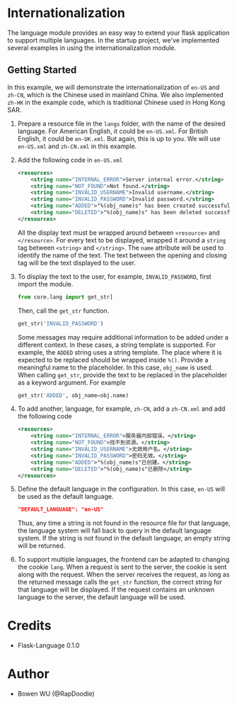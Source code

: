 # Internationalization

The language module provides an easy way to extend your flask application to support multiple languages. In the startup project, we've implemented several examples in using the internationalization module.

## Getting Started
In this example, we will demonstrate the internationalization of `en-US` and `zh-CN`, which is the Chinese used in mainland China. We also implemented `zh-HK` in the example code, which is traditional Chinese used in Hong Kong SAR.

1. Prepare a resource file in the `langs` folder, with the name of the desired language. For American English, it could be `en-US.xml`. For British English, it could be `en-UK.xml`. But again, this is up to you. We will use `en-US.xml` and `zh-CN.xml` in this example.
1. Add the following code in `en-US.xml`
    ```xml
    <resources>
        <string name="INTERNAL_ERROR">Server internal error.</string>
        <string name="NOT_FOUND">Not found.</string>
        <string name="INVALID_USERNAME">Invalid username.</string>
        <string name="INVALID_PASSWORD">Invalid password.</string>
        <string name="ADDED">"%(obj_name)s" has been created successfully.</string>
        <string name="DELETED">"%(obj_name)s" has been deleted successfully.</string>
    </resources>
    ```
    All the display text must be wrapped around between `<resource>` and `</resource>`. For every text to be displayed, wrapped it around a `string` tag between `<string>` and `</string>`. The `name` attribute will be used to identify the name of the text. The text between the opening and closing tag will be the text displayed to the user.

1. To display the text to the user, for example,  `INVALID_PASSWORD`, first import the module.
    ```python
    from core.lang import get_str]
    ```
    Then, call the `get_str` function.
    ```python
    get_str('INVALID_PASSWORD')
    ```
    Some messages may require additional information to be added under a different context. In these cases, a string template is supported. For example, the `ADDED` string uses a string template. The place where it is expected to be replaced should be wrapped inside `%()`. Provide a meaningful name to the placeholder. In this case, `obj_name` is used. When calling `get_str`, provide the text to be replaced in the placeholder as a keyword argument. For example
    ```python
    get_str('ADDED', obj_name=obj.name)
    ```

1. To add another, language, for example, `zh-CN`, add a `zh-CN.xml` and add the following code
    ```xml
    <resources>
        <string name="INTERNAL_ERROR">服务器内部错误。</string>
        <string name="NOT_FOUND">找不到资源。</string>
        <string name="INVALID_USERNAME">无效用户名。</string>
        <string name="INVALID_PASSWORD">密码无效。</string>
        <string name="ADDED">"%(obj_name)s"已创建。</string>
        <string name="DELETED">"%(obj_name)s"已删除</string>
    </resources>
    ```

1. Define the default language in the configuration. In this case, `en-US` will be used as the default language.
    ```json
    "DEFAULT_LANGUAGE": "en-US"
    ```
    Thus, any time a string is not found in the resource file for that language, the language system will fall back to query in the default language system. If the string is not found in the default language, an empty string will be returned.

1. To support multiple languages, the frontend can be adapted to changing the cookie `lang`. When a request is sent to the server, the cookie is sent along with the request. When the server receives the request, as long as the returned message calls the `get_str` function, the correct string for that language will be displayed. If the request contains an unknown language to the server, the default language will be used.

# Credits
- Flask-Language 0.1.0

# Author
- Bowen WU (@RapDoodle)